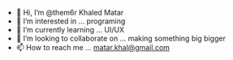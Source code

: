 - 👋 Hi, I’m @them6r
Khaled Matar
- 👀 I’m interested in ...
programing 
- 🌱 I’m currently learning ...
UI/UX
- 💞️ I’m looking to collaborate on ...
making something big bigger
- 📫 How to reach me ...
matar.khal@gmail.com
<!---
them6r/them6r is a ✨ special ✨ repository because its `README.md` (this file) appears on your GitHub profile.
You can click the Preview link to take a look at your changes.
--->
